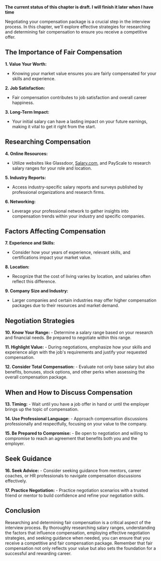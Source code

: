 **The current status of this chapter is draft. I will finish it later when I have time**

Negotiating your compensation package is a crucial step in the interview process. In this chapter, we'll explore effective strategies for researching and determining fair compensation to ensure you receive a competitive offer.

The Importance of Fair Compensation
-----------------------------------

**1. Value Your Worth:**

* Knowing your market value ensures you are fairly compensated for your skills and experience.

**2. Job Satisfaction:**

* Fair compensation contributes to job satisfaction and overall career happiness.

**3. Long-Term Impact:**

* Your initial salary can have a lasting impact on your future earnings, making it vital to get it right from the start.

Researching Compensation
------------------------

**4. Online Resources:**

* Utilize websites like Glassdoor, [Salary.com](http://Salary.com), and PayScale to research salary ranges for your role and location.

**5. Industry Reports:**

* Access industry-specific salary reports and surveys published by professional organizations and research firms.

**6. Networking:**

* Leverage your professional network to gather insights into compensation trends within your industry and specific companies.

Factors Affecting Compensation
------------------------------

**7. Experience and Skills:**

* Consider how your years of experience, relevant skills, and certifications impact your market value.

**8. Location:**

* Recognize that the cost of living varies by location, and salaries often reflect this difference.

**9. Company Size and Industry:**

* Larger companies and certain industries may offer higher compensation packages due to their resources and market demand.

Negotiation Strategies
----------------------

**10. Know Your Range:** - Determine a salary range based on your research and financial needs. Be prepared to negotiate within this range.

**11. Highlight Value:** - During negotiations, emphasize how your skills and experience align with the job's requirements and justify your requested compensation.

**12. Consider Total Compensation:** - Evaluate not only base salary but also benefits, bonuses, stock options, and other perks when assessing the overall compensation package.

When and How to Discuss Compensation
------------------------------------

**13. Timing:** - Wait until you have a job offer in hand or until the employer brings up the topic of compensation.

**14. Use Professional Language:** - Approach compensation discussions professionally and respectfully, focusing on your value to the company.

**15. Be Prepared to Compromise:** - Be open to negotiation and willing to compromise to reach an agreement that benefits both you and the employer.

Seek Guidance
-------------

**16. Seek Advice:** - Consider seeking guidance from mentors, career coaches, or HR professionals to navigate compensation discussions effectively.

**17. Practice Negotiation:** - Practice negotiation scenarios with a trusted friend or mentor to build confidence and refine your negotiation skills.

Conclusion
----------

Researching and determining fair compensation is a critical aspect of the interview process. By thoroughly researching salary ranges, understanding the factors that influence compensation, employing effective negotiation strategies, and seeking guidance when needed, you can ensure that you receive a competitive and fair compensation package. Remember that fair compensation not only reflects your value but also sets the foundation for a successful and rewarding career.
